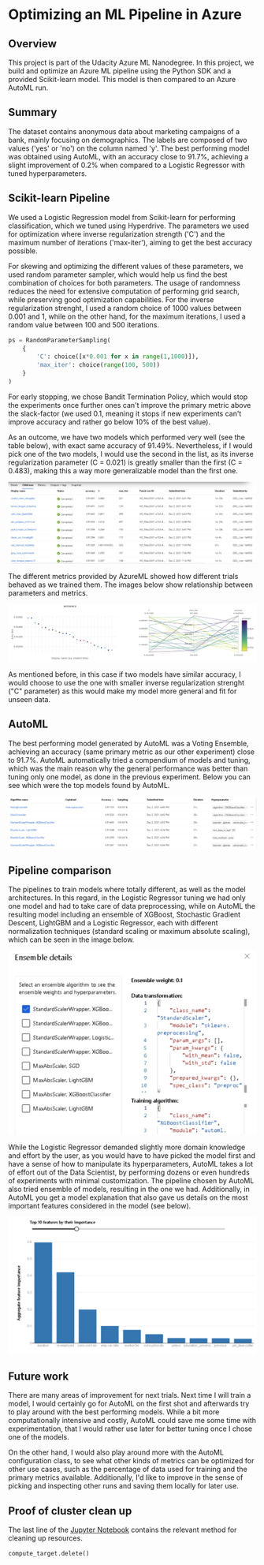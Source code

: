 # Optimizing an ML Pipeline in Azure

## Overview
This project is part of the Udacity Azure ML Nanodegree.
In this project, we build and optimize an Azure ML pipeline using the Python SDK and a provided Scikit-learn model.
This model is then compared to an Azure AutoML run.

## Summary
The dataset contains anonymous data about marketing campaigns of a bank, mainly focusing on demographics. 
The labels are composed of two values ('yes' or 'no') on the column named 'y'. 
The best performing model was obtained using AutoML, with an accuracy close to 91.7%, achieving a slight improvement of 0.2%
when compared to a Logistic Regressor with tuned hyperparameters.

## Scikit-learn Pipeline
We used a Logistic Regression model from Scikit-learn for performing classification, which we tuned using Hyperdrive.
The parameters we used for optimization where inverse regularization strength ('C') and
the maximum number of iterations ('max-iter'), aiming to get the best accuracy possible. 

For skewing and optimizing the different values of these parameters, we used random parameter sampler, which would help us find the
best combination of choices for both parameters. The usage of randomness reduces the need for extensive computation 
of performing grid search, while preserving good optimization capabilities. For the inverse regularization strenght, I used
a random choice of 1000 values between 0.001 and 1, while on the other hand, for the maximum iterations, I used a random value between
100 and 500 iterations.

```python
ps = RandomParameterSampling(
    {
        'C': choice([x*0.001 for x in range(1,1000)]),
        'max_iter': choice(range(100, 500))
    }
)
```
For early stopping, we chose Bandit Termination Policy, which would stop the experiments once further ones can't improve the
primary metric above the slack-factor (we used 0.1, meaning it stops if new experiments can't improve accuracy and rather go below 10% of the best value).

As an outcome, we have two models which performed very well (see the table below), with exact same accuracy of 91.49%. Nevertheless, if I would pick
one of the two models, I would use the second in the list, as its inverse regularization parameter (C = 0.021) is greatly smaller than the first (C = 0.483), making this
a way more generalizable model than the first one.

![Top Runs](assets/top_runs.jpg)

The different metrics provided by AzureML showed how different trials behaved as we trained them. The images below show relationship between parameters and metrics.

![HyperDrive results](assets/hyperdrive_results.jpg)

As mentioned before, in this case if two models have similar accuracy, I would choose to use the one with smaller inverse regularization strenght ("C" parameter) as this would make my model more general and fit for unseen data.

## AutoML
The best performing model generated by AutoML was a Voting Ensemble, achieving an accuracy (same primary metric as our other experiment) close to 91.7%. AutoML automatically tried a compendium
of models and tuning, which was the main reason why the general performance was better than tuning only one model, as done in the
previous experiment. Below you can see which were the top models found by AutoML.

![Top models](assets/top_models.jpg)

## Pipeline comparison
The pipelines to train models where totally different, as well as the model architectures. In this regard, in the Logistic Regressor tuning we had only one model and
had to take care of data preprocessing, while on AutoML the resulting model including an ensemble of XGBoost, Stochastic Gradient Descent, LightGBM and a Logistic Regressor,
each with different normalization techniques (standard scaling or maximum absolute scaling), which can be seen in the image below.

![AutoML Pipelines](assets/ensemble_details.jpg)

While the Logistic Regressor demanded slightly more domain knowledge and effort by the user, 
as you would have to have picked the model first and have a sense of how to manipulate its hyperparameters,
AutoML takes a lot of effort out of the Data Scientist, by performing dozens or even hundreds of experiments with minimal customization.
The pipeline chosen by AutoML also tried ensemble of models, resulting in the one we had. Additionally, in AutoML you get
a model explanation that also gave us details on the most important features considered in the model (see below).

![Features](assets/top_features.jpg)

## Future work
There are many areas of improvement for next trials. Next time I will train a model, I would certainly go for AutoML on the first shot and 
afterwards try to play around with the best performing models. While a bit more computationally intensive and costly, 
AutoML could save me some time with experimentation, that I would rather use later for better tuning once I chose one of the models.

On the other hand, I would also play around more with the AutoML configuration class, to see what other kinds of metrics can be optimized
for other use cases, such as the percentage of data used for training and the primary metrics available. Additionally, I'd like to 
improve in the sense of picking and inspecting other runs and saving them locally for later use.

## Proof of cluster clean up
The last line of the [Jupyter Notebook](udacity-project.ipynb) contains the relevant method for cleaning up resources.
```python
compute_target.delete()
```
